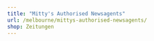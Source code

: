 ```yaml
---
title: "Mitty's Authorised Newsagents"
url: /melbourne/mittys-authorised-newsagents/
shop: Zeitungen
---
```

